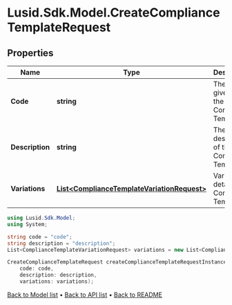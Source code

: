 # Lusid.Sdk.Model.CreateComplianceTemplateRequest

## Properties

Name | Type | Description | Notes
------------ | ------------- | ------------- | -------------
**Code** | **string** | The code given for the Compliance Template | 
**Description** | **string** | The description of the Compliance Template | 
**Variations** | [**List&lt;ComplianceTemplateVariationRequest&gt;**](ComplianceTemplateVariationRequest.md) | Variation details of a Compliance Template | 

```csharp
using Lusid.Sdk.Model;
using System;

string code = "code";
string description = "description";
List<ComplianceTemplateVariationRequest> variations = new List<ComplianceTemplateVariationRequest>();

CreateComplianceTemplateRequest createComplianceTemplateRequestInstance = new CreateComplianceTemplateRequest(
    code: code,
    description: description,
    variations: variations);
```

[Back to Model list](../README.md#documentation-for-models) &#8226; [Back to API list](../README.md#documentation-for-api-endpoints) &#8226; [Back to README](../README.md)
